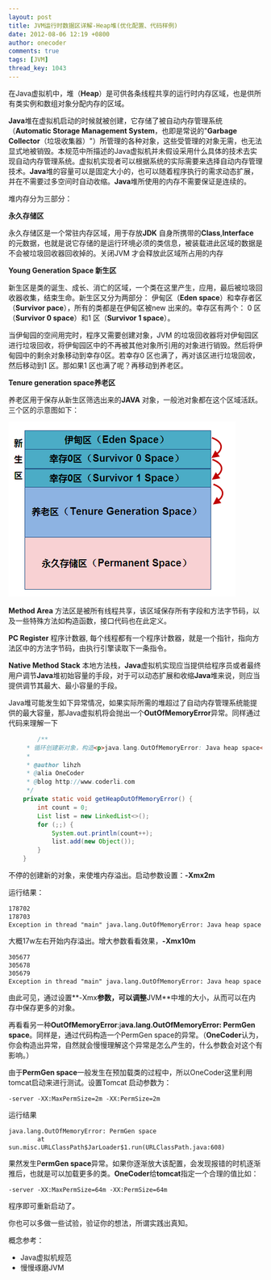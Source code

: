 ```yaml
---
layout: post
title: JVM运行时数据区详解-Heap堆(优化配置、代码样例)
date: 2012-08-06 12:19 +0800
author: onecoder
comments: true
tags: [JVM]
thread_key: 1043
---
```

在Java虚拟机中，堆（**Heap**）是可供各条线程共享的运行时内存区域，也是供所有类实例和数组对象分配内存的区域。

**Java**堆在虚拟机启动的时候就被创建，它存储了被自动内存管理系统（**Automatic Storage Management System**，也即是常说的"**Garbage Collector**（垃圾收集器）"）所管理的各种对象，这些受管理的对象无需，也无法显式地被销毁。本规范中所描述的Java虚拟机并未假设采用什么具体的技术去实现自动内存管理系统。虚拟机实现者可以根据系统的实际需要来选择自动内存管理技术。**Java**堆的容量可以是固定大小的，也可以随着程序执行的需求动态扩展，并在不需要过多空间时自动收缩。**Java**堆所使用的内存不需要保证是连续的。


堆内存分为三部分：

**永久存储区**		

永久存储区是一个常驻内存区域，用于存放**JDK** 自身所携带的**Class**,**Interface** 的元数据，也就是说它存储的是运行环境必须的类信息，被装载进此区域的数据是不会被垃圾回收器回收掉的。关闭JVM 才会释放此区域所占用的内存

**Young Generation Space 新生区**

新生区是类的诞生、成长、消亡的区域，一个类在这里产生，应用，最后被垃圾回收器收集，结束生命。新生区又分为两部分： 伊甸区（**Eden space**）和幸存者区（**Survivor pace**），所有的类都是在伊甸区被new 出来的。幸存区有两个： 0 区（**Survivor 0 space**）和1 区（**Survivor 1 space**）。

当伊甸园的空间用完时，程序又需要创建对象，JVM 的垃圾回收器将对伊甸园区进行垃圾回收，将伊甸园区中的不再被其他对象所引用的对象进行销毁。然后将伊甸园中的剩余对象移动到幸存0区。若幸存0 区也满了，再对该区进行垃圾回收，然后移动到1 区。那如果1 区也满了呢？再移动到养老区。

**Tenure generation space养老区**

养老区用于保存从新生区筛选出来的**JAVA** 对象，一般池对象都在这个区域活跃。 三个区的示意图如下：

![](/images/post/jvm-heap/heap.png)

**Method Area** 方法区是被所有线程共享，该区域保存所有字段和方法字节码，以及一些特殊方法如构造函数，接口代码也在此定义。

**PC Register** 程序计数器, 每个线程都有一个程序计数器，就是一个指针，指向方法区中的方法字节码，由执行引擎读取下一条指令。

**Native Method Stack** 本地方法栈，**Java**虚拟机实现应当提供给程序员或者最终用户调节**Java**堆初始容量的手段，对于可以动态扩展和收缩**Java**堆来说，则应当提供调节其最大、最小容量的手段。

Java堆可能发生如下异常情况，如果实际所需的堆超过了自动内存管理系统能提供的最大容量，那Java虚拟机将会抛出一个**OutOfMemoryError**异常。同样通过代码来理解一下

```java
        /**
	 * 循环创建新对象，构造<p>java.lang.OutOfMemoryError: Java heap space</p>异常
	 * 
	 * @author lihzh
	 * @alia OneCoder
	 * @blog http://www.coderli.com
	 */
	private static void getHeapOutOfMemoryError() {
		int count = 0;
		List list = new LinkedList<>();
		for (;;) {
			System.out.println(count++);
			list.add(new Object());
		}
	}
```

不停的创建新的对象，来使堆内存溢出。启动参数设置：**-Xmx2m**

运行结果：

```
178702
178703
Exception in thread "main" java.lang.OutOfMemoryError: Java heap space
```

大概17w左右开始内存溢出。增大参数看看效果，**-Xmx10m**

```
305677
305678
305679
Exception in thread "main" java.lang.OutOfMemoryError: Java heap space
```

由此可见，通过设置**-Xmx**参数，可以调整**JVM**中堆的大小，从而可以在内存中保存更多的对象。

再看看另一种**OutOfMemoryError**:j**ava.lang.OutOfMemoryError: PermGen space**。同样是，通过代码构造一个PermGen space的异常。（**OneCoder**认为，你会构造出异常，自然就会慢慢理解这个异常是怎么产生的，什么参数会对这个有影响。）

由于**PermGen space**一般发生在预加载类的过程中，所以OneCoder这里利用tomcat启动来进行测试。设置Tomcat 启动参数为：

```
-server -XX:MaxPermSize=2m -XX:PermSize=2m
```

运行结果

```
java.lang.OutOfMemoryError: PermGen space
		at sun.misc.URLClassPath$JarLoader$1.run(URLClassPath.java:608)
```

果然发生P**ermGen space**异常。如果你逐渐放大该配置，会发现报错的时机逐渐推后，也就是可以加载更多的类。**OneCoder**给**tomcat**指定一个合理的值比如： 

```
-server -XX:MaxPermSize=64m -XX:PermSize=64m
```

程序即可重新启动了。	

你也可以多做一些试验，验证你的想法，所谓实践出真知。

概念参考：

- Java虚拟机规范
- 慢慢琢磨JVM